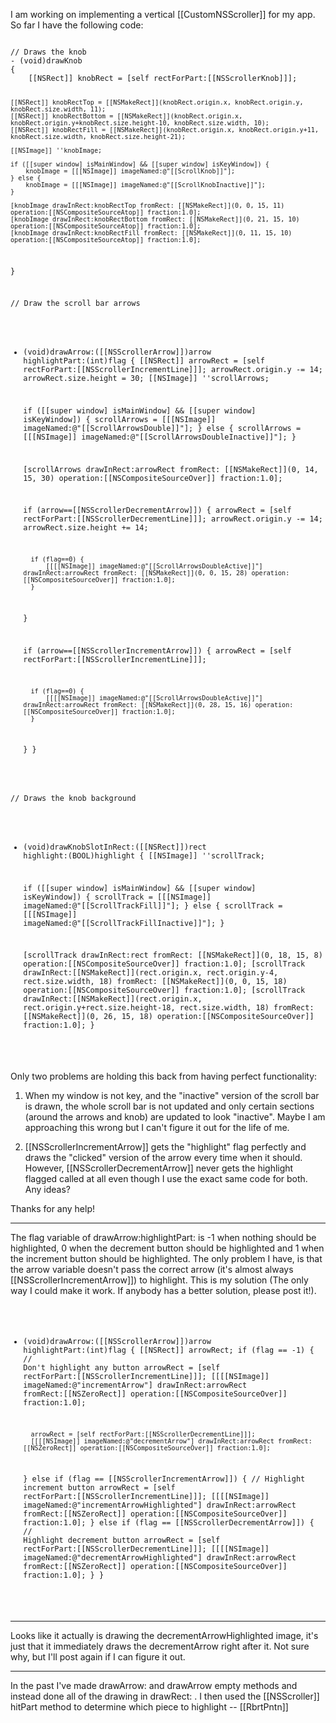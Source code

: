 I am working on implementing a vertical [[CustomNSScroller]] for my app.  So far I have the following code:

<code>
// Draws the knob
- (void)drawKnob
{
	[[NSRect]] knobRect = [self rectForPart:[[NSScrollerKnob]]];
   
	[[NSRect]] knobRectTop = [[NSMakeRect]](knobRect.origin.x, knobRect.origin.y, knobRect.size.width, 11);
	[[NSRect]] knobRectBottom = [[NSMakeRect]](knobRect.origin.x, knobRect.origin.y+knobRect.size.height-10, knobRect.size.width, 10);
	[[NSRect]] knobRectFill = [[NSMakeRect]](knobRect.origin.x, knobRect.origin.y+11, knobRect.size.width, knobRect.size.height-21);
	
	[[NSImage]] ''knobImage;
	
	if ([[super window] isMainWindow] && [[super window] isKeyWindow]) {
		knobImage = [[[NSImage]] imageNamed:@"[[ScrollKnob]]"];
	} else {
		knobImage = [[[NSImage]] imageNamed:@"[[ScrollKnobInactive]]"];
	}
	
	[knobImage drawInRect:knobRectTop fromRect: [[NSMakeRect]](0, 0, 15, 11) operation:[[NSCompositeSourceAtop]] fraction:1.0];
	[knobImage drawInRect:knobRectBottom fromRect: [[NSMakeRect]](0, 21, 15, 10) operation:[[NSCompositeSourceAtop]] fraction:1.0];
	[knobImage drawInRect:knobRectFill fromRect: [[NSMakeRect]](0, 11, 15, 10) operation:[[NSCompositeSourceAtop]] fraction:1.0];
}

// Draw the scroll bar arrows
- (void)drawArrow:([[NSScrollerArrow]])arrow highlightPart:(int)flag
{
	[[NSRect]] arrowRect = [self rectForPart:[[NSScrollerIncrementLine]]];
	arrowRect.origin.y -= 14;
	arrowRect.size.height = 30;
	[[NSImage]] ''scrollArrows;
	
	if ([[super window] isMainWindow] && [[super window] isKeyWindow]) {
		scrollArrows = [[[NSImage]] imageNamed:@"[[ScrollArrowsDouble]]"];
	} else {
		scrollArrows = [[[NSImage]] imageNamed:@"[[ScrollArrowsDoubleInactive]]"];
	}
	
	[scrollArrows drawInRect:arrowRect fromRect: [[NSMakeRect]](0, 14, 15, 30) operation:[[NSCompositeSourceOver]] fraction:1.0];
	
	if (arrow==[[NSScrollerDecrementArrow]]) {
		arrowRect = [self rectForPart:[[NSScrollerDecrementLine]]];
		arrowRect.origin.y -= 14;
		arrowRect.size.height += 14;
		
		if (flag==0) {
			[[[[NSImage]] imageNamed:@"[[ScrollArrowsDoubleActive]]"] drawInRect:arrowRect fromRect: [[NSMakeRect]](0, 0, 15, 28) operation:[[NSCompositeSourceOver]] fraction:1.0];
		}
	}
	
	if (arrow==[[NSScrollerIncrementArrow]]) {
		arrowRect = [self rectForPart:[[NSScrollerIncrementLine]]];
		
		if (flag==0) {
			[[[[NSImage]] imageNamed:@"[[ScrollArrowsDoubleActive]]"] drawInRect:arrowRect fromRect: [[NSMakeRect]](0, 28, 15, 16) operation:[[NSCompositeSourceOver]] fraction:1.0];
		}
	}
}

// Draws the knob background
- (void)drawKnobSlotInRect:([[NSRect]])rect highlight:(BOOL)highlight
{
	[[NSImage]] ''scrollTrack;
	
	if ([[super window] isMainWindow] && [[super window] isKeyWindow]) {
		scrollTrack = [[[NSImage]] imageNamed:@"[[ScrollTrackFill]]"];
	} else {
		scrollTrack = [[[NSImage]] imageNamed:@"[[ScrollTrackFillInactive]]"];
	}
	
	[scrollTrack drawInRect:rect fromRect: [[NSMakeRect]](0, 18, 15, 8) operation:[[NSCompositeSourceOver]] fraction:1.0];
	[scrollTrack drawInRect:[[NSMakeRect]](rect.origin.x, rect.origin.y-4, rect.size.width, 18) fromRect: [[NSMakeRect]](0, 0, 15, 18) operation:[[NSCompositeSourceOver]] fraction:1.0];
	[scrollTrack drawInRect:[[NSMakeRect]](rect.origin.x, rect.origin.y+rect.size.height-18, rect.size.width, 18) fromRect: [[NSMakeRect]](0, 26, 15, 18) operation:[[NSCompositeSourceOver]] fraction:1.0];
}
</code>

Only two problems are holding this back from having perfect functionality:

1.  When my window is not key, and the "inactive" version of the scroll bar is drawn, the whole scroll bar is not updated and only certain sections (around the arrows and knob) are updated to look "inactive".  Maybe I am approaching this wrong but I can't figure it out for the life of me.

2.  [[NSScrollerIncrementArrow]] gets the "highlight" flag perfectly and draws the "clicked" version of the arrow every time when it should.  However, [[NSScrollerDecrementArrow]] never gets the highlight flagged called at all even though I use the exact same code for both.  Any ideas?

Thanks for any help!

----
The flag variable of drawArrow:highlightPart: is -1 when nothing should be highlighted, 0 when the decrement button should be highlighted and 1 when the increment button should be highlighted. The only problem I have, is that the arrow variable doesn't pass the correct arrow (it's almost always [[NSScrollerIncrementArrow]]) to highlight. This is my solution (The only way I could make it work. If anybody has a better solution, please post it!).
<code>
- (void)drawArrow:([[NSScrollerArrow]])arrow highlightPart:(int)flag
{
	[[NSRect]] arrowRect;
	if (flag == -1) { // Don't highlight any button
		arrowRect = [self rectForPart:[[NSScrollerIncrementLine]]];
		[[[[NSImage]] imageNamed:@"incrementArrow"] drawInRect:arrowRect fromRect:[[NSZeroRect]] operation:[[NSCompositeSourceOver]] fraction:1.0];
		
		arrowRect = [self rectForPart:[[NSScrollerDecrementLine]]];
		[[[[NSImage]] imageNamed:@"decrementArrow"] drawInRect:arrowRect fromRect:[[NSZeroRect]] operation:[[NSCompositeSourceOver]] fraction:1.0];
	} else if (flag == [[NSScrollerIncrementArrow]]) { // Highlight increment button
		arrowRect = [self rectForPart:[[NSScrollerIncrementLine]]];
		[[[[NSImage]] imageNamed:@"incrementArrowHighlighted"] drawInRect:arrowRect fromRect:[[NSZeroRect]] operation:[[NSCompositeSourceOver]] fraction:1.0];
	} else if (flag == [[NSScrollerDecrementArrow]]) { // Highlight decrement button
		arrowRect = [self rectForPart:[[NSScrollerDecrementLine]]];
		[[[[NSImage]] imageNamed:@"decrementArrowHighlighted"] drawInRect:arrowRect fromRect:[[NSZeroRect]] operation:[[NSCompositeSourceOver]] fraction:1.0];
	}
}
</code>

----
Looks like it actually is drawing the decrementArrowHighlighted image, it's just that it immediately draws the decrementArrow right after it.  Not sure why, but I'll post again if I can figure it out.

----
In the past I've made drawArrow: and drawArrow empty methods and instead done all of the drawing in drawRect: .  I then used the [[NSScroller]] hitPart method to determine which piece to highlight  -- [[RbrtPntn]]